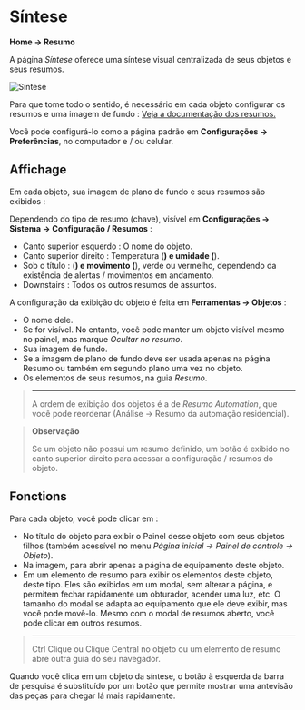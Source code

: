 # Síntese
**Home → Resumo**

A página *Síntese* oferece uma síntese visual centralizada de seus objetos e seus resumos.

![Síntese](./images/synthesis_intro.gif)

Para que tome todo o sentido, é necessário em cada objeto configurar os resumos e uma imagem de fundo : [Veja a documentação dos resumos.](/pt_PT/concept/summary)

Você pode configurá-lo como a página padrão em **Configurações → Preferências**, no computador e / ou celular.

## Affichage

Em cada objeto, sua imagem de plano de fundo e seus resumos são exibidos :

Dependendo do tipo de resumo (chave), visível em **Configurações → Sistema → Configuração / Resumos** :
- Canto superior esquerdo : O nome do objeto.
- Canto superior direito : Temperatura (**) e umidade (**).
- Sob o título :  (**) e movimento (**), verde ou vermelho, dependendo da existência de alertas / movimentos em andamento.
- Downstairs : Todos os outros resumos de assuntos.

A configuração da exibição do objeto é feita em **Ferramentas → Objetos** :
- O nome dele.
- Se for visível. No entanto, você pode manter um objeto visível mesmo no painel, mas marque *Ocultar no resumo*.
- Sua imagem de fundo.
- Se a imagem de plano de fundo deve ser usada apenas na página Resumo ou também em segundo plano uma vez no objeto.
- Os elementos de seus resumos, na guia *Resumo*.

> ****
>
> A ordem de exibição dos objetos é a de *Resumo Automation*, que você pode reordenar (Análise → Resumo da automação residencial).

> **Observação**
>
> Se um objeto não possui um resumo definido, um botão é exibido no canto superior direito para acessar a configuração / resumos do objeto.

## Fonctions

Para cada objeto, você pode clicar em :
- No título do objeto para exibir o Painel desse objeto com seus objetos filhos (também acessível no menu *Página inicial → Painel de controle → Objeto*).
- Na imagem, para abrir apenas a página de equipamento deste objeto.
- Em um elemento de resumo para exibir os elementos deste objeto, deste tipo. Eles são exibidos em um modal, sem alterar a página, e permitem fechar rapidamente um obturador, acender uma luz, etc. O tamanho do modal se adapta ao equipamento que ele deve exibir, mas você pode movê-lo. Mesmo com o modal de resumos aberto, você pode clicar em outros resumos.


> ****
>
> Ctrl Clique ou Clique Central no objeto ou um elemento de resumo abre outra guia do seu navegador.

Quando você clica em um objeto da síntese, o botão à esquerda da barra de pesquisa é substituído por um botão que permite mostrar uma antevisão das peças para chegar lá mais rapidamente.

